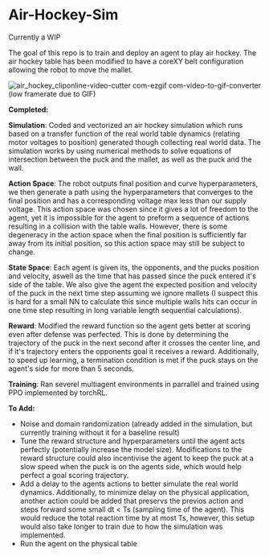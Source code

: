 # Air-Hockey-Sim

Currently a WIP

The goal of this repo is to train and deploy an agent to play air hockey. The air hockey table has been modified to have a coreXY belt configuration allowing the robot to move the mallet.

![air_hockey_cliponline-video-cutter com-ezgif com-video-to-gif-converter](https://github.com/user-attachments/assets/45868e2b-58df-49db-9185-147e5af6fca6)
(low framerate due to GIF)

**Completed:**

**Simulation**: Coded and vectorized an air hockey simulation which runs based on a transfer function of the real world table dynamics (relating motor voltages to position) generated though collecting real world data. The simulation works by using numerical methods to solve equations of intersection between the puck and the mallet, as well as the puck and the wall.

**Action Space**: The robot outputs final position and curve hyperparameters, we then generate a path using the hyperparameters that converges to the final position and has a corresponding voltage max less than our supply voltage. This action space was chosen since it gives a lot of freedom to the agent, yet it is impossible for the agent to preform a sequence of actions resulting in a collision with the table walls. However, there is some degeneracy in the action space when the final position is sufficiently far away from its initial position, so this action space may still be subject to change.

**State Space**: Each agent is given its, the opponents, and the pucks position and velocity, aswell as the time that has passed since the puck entered it's side of the table. We also give the agent the expected position and velocity of the puck in the next time step assuming we ignore mallets (I suspect this is hard for a small NN to calculate this since multiple walls hits can occur in one time step resulting in long variable length sequential calculations).

**Reward**: Modified the reward function so the agent gets better at scoring even after defense was perfected. This is done by determining the trajectory of the puck in the next second after it crosses the center line, and if it's trajectory enters the opponents goal it receives a reward. Additionally, to speed up learning, a termination condition is met if the puck stays on the agent's side for more than 5 seconds.

**Training**: Ran severel multiagent environments in parrallel and trained using PPO implemented by torchRL.


**To Add:**
* Noise and domain randomization (already added in the simulation, but currently training without it for a baseline result)
* Tune the reward structure and hyperparameters until the agent acts perfectly (potentially increase the model size). Modifications to the reward structure could also incentivise the agent to keep the puck at a slow speed when the puck is on the agents side, which would help perfect a goal scoring trajectory.
* Add a delay to the agents actions to better simulate the real world dynamics. Additionally, to minimize delay on the physical application, another action could be added that preservs the previos action and steps forward some small dt < Ts (sampling time of the agent). This would reduce the total reaction time by at most Ts, however, this setup would also take longer to train due to how the simulation was implemented.
* Run the agent on the physical table
